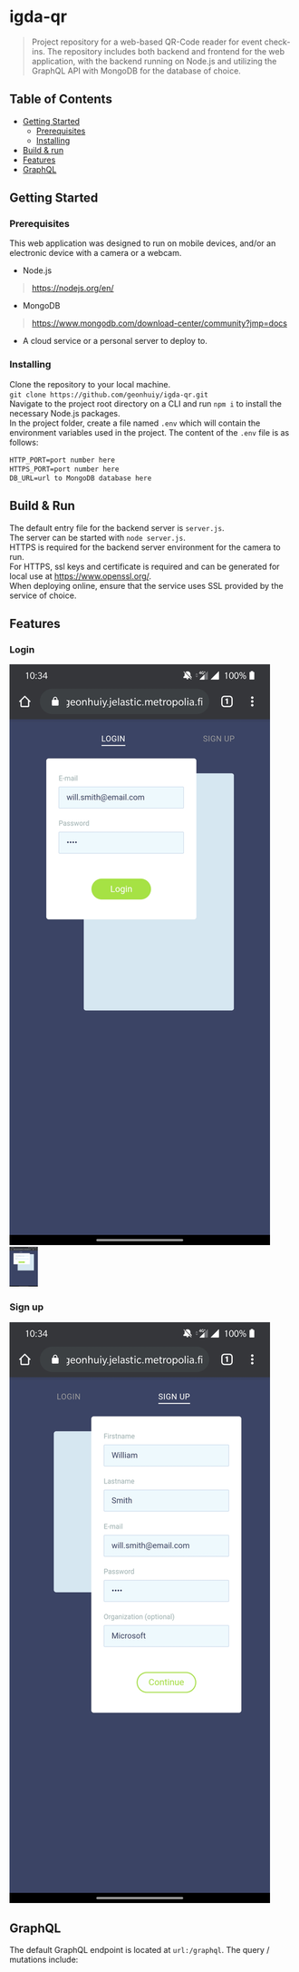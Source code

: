 # igda-qr
> Project repository for a web-based QR-Code reader for event check-ins. The repository includes both backend and frontend for the web application, with the backend running on Node.js and utilizing the GraphQL API with MongoDB for the database of choice.  

## Table of Contents 
 * [Getting Started](#getting-started)  
   * [Prerequisites](#prerequisites)
   * [Installing](#installing)
 * [Build & run](#build-&-run)
 * [Features](#features)
 * [GraphQL](#graphql)  
 
 ## Getting Started  
 ### Prerequisites
 This web application was designed to run on mobile devices, and/or an electronic device with a camera or a webcam.
 - Node.js
 >https://nodejs.org/en/  
 - MongoDB
 >https://www.mongodb.com/download-center/community?jmp=docs  
 - A cloud service or a personal server to deploy to.
 
 ### Installing  
 Clone the repository to your local machine.  
 `git clone https://github.com/geonhuiy/igda-qr.git`  
 Navigate to the project root directory on a CLI and run `npm i` to install the necessary Node.js packages.  
 In the project folder, create a file named `.env` which will contain the environment variables used in the project. The content      of the `.env` file is as follows:  
 ```
 HTTP_PORT=port number here  
 HTTPS_PORT=port number here  
 DB_URL=url to MongoDB database here
 ```  
 
 ## Build & Run  
 The default entry file for the backend server is `server.js`.  
 The server can be started with `node server.js`.  
 HTTPS is required for the backend server environment for the camera to run.  
 For HTTPS, ssl keys and certificate is required and can be generated for local use at https://www.openssl.org/.  
 When deploying online, ensure that the service uses SSL provided by the service of choice.  
 
 ## Features  
 ### Login  
 ![login](https://github.com/geonhuiy/igda-qr/blob/master/screenshots/login.jpg)<img src="https://github.com/geonhuiy/igda-qr/blob/master/screenshots/login.jpg" width="50px" height="70px">
 ### Sign up
 ![signup](https://github.com/geonhuiy/igda-qr/blob/master/screenshots/signup.jpg)
 
 ## GraphQL  
 The default GraphQL endpoint is located at `url:/graphql`. The query / mutations include:  
 # 
 
  
 
